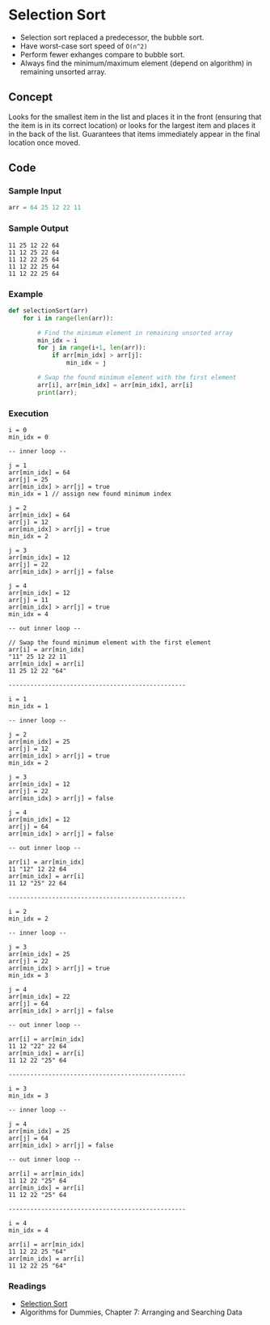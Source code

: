 # Selection Sort

- Selection sort replaced a predecessor, the bubble sort.
- Have worst-case sort speed of `O(n^2)`
- Perform fewer exhanges compare to bubble sort.
- Always find the minimum/maximum element (depend on algorithm) in remaining unsorted array.

## Concept

Looks for the smallest item in the list and places it in the front (ensuring that the item is in its correct location) or looks for the largest item and places it in the back of the list. Guarantees that items immediately appear in the final location once moved.

## Code

### Sample Input

```python
arr = 64 25 12 22 11
```

### Sample Output

```
11 25 12 22 64
11 12 25 22 64
11 12 22 25 64
11 12 22 25 64
11 12 22 25 64
```

### Example

```python
def selectionSort(arr)
    for i in range(len(arr)):

        # Find the minimum element in remaining unsorted array
        min_idx = i
        for j in range(i+1, len(arr)):
            if arr[min_idx] > arr[j]:
                min_idx = j

        # Swap the found minimum element with the first element
        arr[i], arr[min_idx] = arr[min_idx], arr[i]
        print(arr);
```

### Execution

```
i = 0
min_idx = 0

-- inner loop --

j = 1
arr[min_idx] = 64
arr[j] = 25
arr[min_idx] > arr[j] = true
min_idx = 1 // assign new found minimum index

j = 2
arr[min_idx] = 64
arr[j] = 12
arr[min_idx] > arr[j] = true
min_idx = 2

j = 3
arr[min_idx] = 12
arr[j] = 22
arr[min_idx] > arr[j] = false

j = 4
arr[min_idx] = 12
arr[j] = 11
arr[min_idx] > arr[j] = true
min_idx = 4

-- out inner loop --

// Swap the found minimum element with the first element
arr[i] = arr[min_idx]
"11" 25 12 22 11
arr[min_idx] = arr[i]
11 25 12 22 "64"

-------------------------------------------------

i = 1
min_idx = 1

-- inner loop --

j = 2
arr[min_idx] = 25
arr[j] = 12
arr[min_idx] > arr[j] = true
min_idx = 2

j = 3
arr[min_idx] = 12
arr[j] = 22
arr[min_idx] > arr[j] = false

j = 4
arr[min_idx] = 12
arr[j] = 64
arr[min_idx] > arr[j] = false

-- out inner loop --

arr[i] = arr[min_idx]
11 "12" 12 22 64
arr[min_idx] = arr[i]
11 12 "25" 22 64

-------------------------------------------------

i = 2
min_idx = 2

-- inner loop --

j = 3
arr[min_idx] = 25
arr[j] = 22
arr[min_idx] > arr[j] = true
min_idx = 3

j = 4
arr[min_idx] = 22
arr[j] = 64
arr[min_idx] > arr[j] = false

-- out inner loop --

arr[i] = arr[min_idx]
11 12 "22" 22 64
arr[min_idx] = arr[i]
11 12 22 "25" 64

-------------------------------------------------

i = 3
min_idx = 3

-- inner loop --

j = 4
arr[min_idx] = 25
arr[j] = 64
arr[min_idx] > arr[j] = false

-- out inner loop --

arr[i] = arr[min_idx]
11 12 22 "25" 64
arr[min_idx] = arr[i]
11 12 22 "25" 64

-------------------------------------------------

i = 4
min_idx = 4

arr[i] = arr[min_idx]
11 12 22 25 "64"
arr[min_idx] = arr[i]
11 12 22 25 "64"
```

### Readings

- [Selection Sort](https://www.geeksforgeeks.org/selection-sort/)
- Algorithms for Dummies, Chapter 7: Arranging and Searching Data
